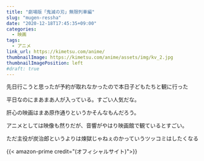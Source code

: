 ```yaml
---
title: "劇場版「鬼滅の刃」無限列車編"
slug: "mugen-ressha"
date: "2020-12-18T17:45:35+09:00"
categories:
  - 映画
tags:
  - アニメ
link_url: https://kimetsu.com/anime/
thumbnailImage: https://kimetsu.com/anime/assets/img/kv_2.jpg
thumbnailImagePosition: left
#draft: true
---
```

先日行こうと思ったが予約が取れなかったので本日子どもたちと観に行った
<!--more-->
平日なのにまあまあ人が入っている。すごい人気だな。

肝心の映画はまあ原作通りというかそんなもんだろう。

アニメとしては映像も然りだが、音響がやはり映画館で観ているとすごい。

ただ主役が炭治郎というよりは煉獄じゃねぇのかっていうツッコミはしたくなる

{{< amazon-prime credit="(オフィシャルサイト)">}}
